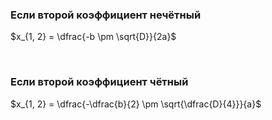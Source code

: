### Если второй коэффициент нечётный
$x_{1, 2} = \dfrac{-b \pm \sqrt{D}}{2a}$

<Br>

### Если второй коэффициент чётный
$x_{1, 2} = \dfrac{-\dfrac{b}{2} \pm \sqrt{\dfrac{D}{4}}}{a}$